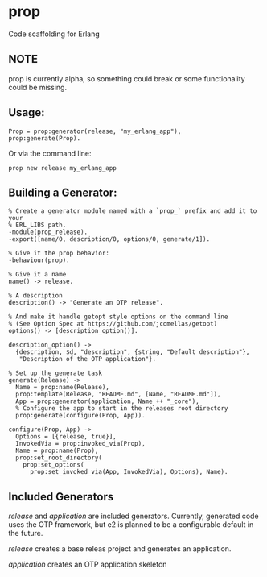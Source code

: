 prop
====

Code scaffolding for Erlang

## NOTE

prop is currently alpha, so something could break or some functionality could 
be missing.

## Usage:

    Prop = prop:generator(release, "my_erlang_app"),
    prop:generate(Prop).

Or via the command line:

    prop new release my_erlang_app

## Building a Generator:

    % Create a generator module named with a `prop_` prefix and add it to your
    % ERL_LIBS path.
    -module(prop_release).
    -export([name/0, description/0, options/0, generate/1]).

    % Give it the prop behavior:
    -behaviour(prop).

    % Give it a name
    name() -> release.

    % A description
    description() -> "Generate an OTP release".

    % And make it handle getopt style options on the command line
    % (See Option Spec at https://github.com/jcomellas/getopt)
    options() -> [description_option()].

    description_option() ->
      {description, $d, "description", {string, "Default description"},
       "Description of the OTP application"}.

    % Set up the generate task
    generate(Release) ->
      Name = prop:name(Release),
      prop:template(Release, "README.md", [Name, "README.md"]),
      App = prop:generator(application, Name ++ "_core"),
      % Configure the app to start in the releases root directory
      prop:generate(configure(Prop, App)).

    configure(Prop, App) ->
      Options = [{release, true}],
      InvokedVia = prop:invoked_via(Prop),
      Name = prop:name(Prop),
      prop:set_root_directory(
        prop:set_options(
          prop:set_invoked_via(App, InvokedVia), Options), Name).

## Included Generators

*release* and *application* are included generators. Currently, generated 
code uses the OTP framework, but e2 is planned to be a configurable default 
in the future.

*release* creates a base releas project and generates an application.

*application* creates an OTP application skeleton
